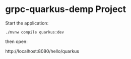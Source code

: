 # grpc-quarkus-demp Project

Start the application:

```shell script
./mvnw compile quarkus:dev
```
then open: 

http://localhost:8080/hello/quarkus